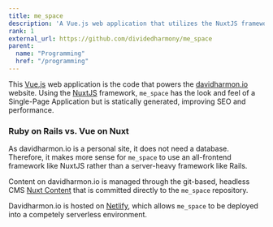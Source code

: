 ```yaml
---
title: me_space
description: 'A Vue.js web application that utilizes the NuxtJS framework.'
rank: 1
external_url: https://github.com/dividedharmony/me_space
parent:
  name: "Programming"
  href: "/programming"
---
```


This [Vue.js](https://vuejs.org/) web application is the code that powers the [davidharmon.io](https://www.davidharmon.io) website. Using the [NuxtJS](https://nuxtjs.org/) framework, `me_space` has the look and feel of a Single-Page Application but is statically generated, improving SEO and performance.

### Ruby on Rails vs. Vue on Nuxt

As davidharmon.io is a personal site, it does not need a database. Therefore, it makes more sense for `me_space` to use an all-frontend framework like NuxtJS rather than a server-heavy framework like Rails.

Content on davidharmon.io is managed through the git-based, headless CMS [Nuxt Content](https://content.nuxtjs.org/) that is committed directly to the `me_space` repository.

Davidharmon.io is hosted on [Netlify](https://www.netlify.com/), which allows `me_space` to be deployed into a competely serverless environment.
